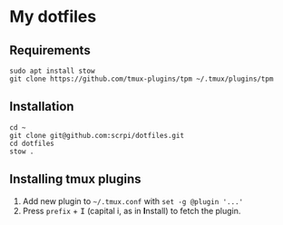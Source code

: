 # My dotfiles

## Requirements

```
sudo apt install stow
git clone https://github.com/tmux-plugins/tpm ~/.tmux/plugins/tpm
```

## Installation
```
cd ~
git clone git@github.com:scrpi/dotfiles.git
cd dotfiles
stow .
```

## Installing tmux plugins

1. Add new plugin to `~/.tmux.conf` with `set -g @plugin '...'`
2. Press `prefix` + <kbd>I</kbd> (capital i, as in **I**nstall) to fetch the plugin.

